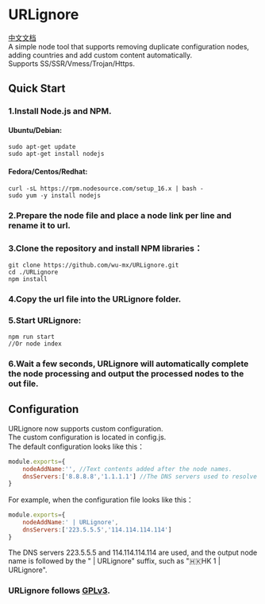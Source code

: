 # URLignore
[中文文档](./README-zh.md) <br>
A simple node tool that supports removing duplicate configuration nodes, adding countries and add custom content automatically.<br>
Supports SS/SSR/Vmess/Trojan/Https.

## Quick Start
### 1.Install Node.js and NPM.
#### Ubuntu/Debian:
```shell
sudo apt-get update
sudo apt-get install nodejs
```

#### Fedora/Centos/Redhat:
```shell
curl -sL https://rpm.nodesource.com/setup_16.x | bash -
sudo yum -y install nodejs
```

### 2.Prepare the node file and place a node link per line and rename it to url.<br>

### 3.Clone the repository and install NPM libraries：
````shell
git clone https://github.com/wu-mx/URLignore.git
cd ./URLignore
npm install
````

### 4.Copy the url file into the URLignore folder.<br>
### 5.Start URLignore:
```shell
npm run start
//Or node index
```
### 6.Wait a few seconds, URLignore will automatically complete the node processing and output the processed nodes to the out file.

## Configuration
URLignore now supports custom configuration.<br>
The custom configuration is located in config.js.<br>
The default configuration looks like this：
```javascript
module.exports={
    nodeAddName:'', //Text contents added after the node names.
    dnsServers:['8.8.8.8','1.1.1.1'] //The DNS servers used to resolve the domain when processing node countries are stored in array format. No modification is required unless necessary.
}
```
For example, when the configuration file looks like this：
```javascript
module.exports={
    nodeAddName:' | URLignore',
    dnsServers:['223.5.5.5','114.114.114.114']
}
```
The DNS servers 223.5.5.5 and 114.114.114.114 are used, and the output node name is followed by the " | URLignore" suffix, such as "🇭🇰HK 1 | URLignore".

### URLignore follows [GPLv3](./LICENSE).
